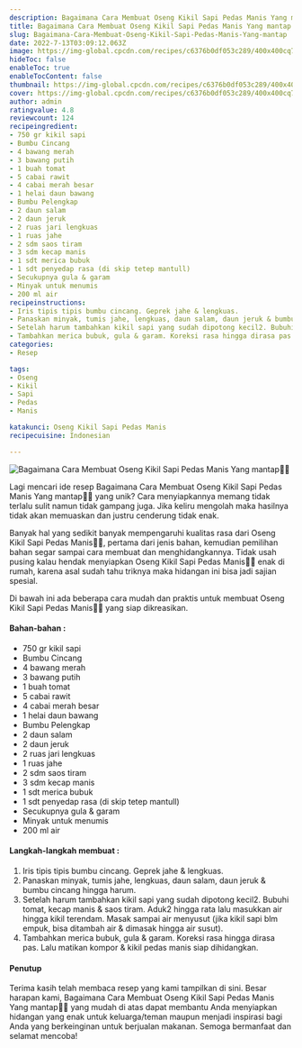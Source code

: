 ```yaml
---
description: Bagaimana Cara Membuat Oseng Kikil Sapi Pedas Manis Yang mantap"
title: Bagaimana Cara Membuat Oseng Kikil Sapi Pedas Manis Yang mantap
slug: Bagaimana-Cara-Membuat-Oseng-Kikil-Sapi-Pedas-Manis-Yang-mantap
date: 2022-7-13T03:09:12.063Z
image: https://img-global.cpcdn.com/recipes/c6376b0df053c289/400x400cq70/photo.jpg
hideToc: false
enableToc: true
enableTocContent: false
thumbnail: https://img-global.cpcdn.com/recipes/c6376b0df053c289/400x400cq70/photo.jpg
cover: https://img-global.cpcdn.com/recipes/c6376b0df053c289/400x400cq70/photo.jpg
author: admin
ratingvalue: 4.8
reviewcount: 124
recipeingredient:
- 750 gr kikil sapi
- Bumbu Cincang
- 4 bawang merah
- 3 bawang putih
- 1 buah tomat
- 5 cabai rawit
- 4 cabai merah besar
- 1 helai daun bawang
- Bumbu Pelengkap
- 2 daun salam
- 2 daun jeruk
- 2 ruas jari lengkuas
- 1 ruas jahe
- 2 sdm saos tiram
- 3 sdm kecap manis
- 1 sdt merica bubuk
- 1 sdt penyedap rasa (di skip tetep mantull)
- Secukupnya gula & garam
- Minyak untuk menumis
- 200 ml air
recipeinstructions:
- Iris tipis tipis bumbu cincang. Geprek jahe & lengkuas.
- Panaskan minyak, tumis jahe, lengkuas, daun salam, daun jeruk & bumbu cincang hingga harum.
- Setelah harum tambahkan kikil sapi yang sudah dipotong kecil2. Bubuhi tomat, kecap manis & saos tiram. Aduk2 hingga rata lalu masukkan air hingga kikil terendam. Masak sampai air menyusut (jika kikil sapi blm empuk, bisa ditambah air & dimasak hingga air susut).
- Tambahkan merica bubuk, gula & garam. Koreksi rasa hingga dirasa pas. Lalu matikan kompor & kikil pedas manis siap dihidangkan.
categories:
- Resep

tags:
- Oseng
- Kikil
- Sapi
- Pedas
- Manis

katakunci: Oseng Kikil Sapi Pedas Manis
recipecuisine: Indonesian

---
```


![Bagaimana Cara Membuat Oseng Kikil Sapi Pedas Manis Yang mantap👩‍🍳](https://img-global.cpcdn.com/recipes/c6376b0df053c289/400x400cq70/photo.jpg)

Lagi mencari ide resep Bagaimana Cara Membuat Oseng Kikil Sapi Pedas Manis Yang mantap👩‍🍳 yang unik? Cara menyiapkannya memang tidak terlalu sulit namun tidak gampang juga. Jika keliru mengolah maka hasilnya tidak akan memuaskan dan justru cenderung tidak enak.

Banyak hal yang sedikit banyak mempengaruhi kualitas rasa dari Oseng Kikil Sapi Pedas Manis👩‍🍳, pertama dari jenis bahan, kemudian pemilihan bahan segar sampai cara membuat dan menghidangkannya. Tidak usah pusing kalau hendak menyiapkan Oseng Kikil Sapi Pedas Manis👩‍🍳 enak di rumah, karena asal sudah tahu triknya maka hidangan ini bisa jadi sajian spesial.

Di bawah ini ada beberapa cara mudah dan praktis untuk membuat Oseng Kikil Sapi Pedas Manis👩‍🍳 yang siap dikreasikan.

<!--inarticleads1-->

#### Bahan-bahan :

- 750 gr kikil sapi
- Bumbu Cincang
- 4 bawang merah
- 3 bawang putih
- 1 buah tomat
- 5 cabai rawit
- 4 cabai merah besar
- 1 helai daun bawang
- Bumbu Pelengkap
- 2 daun salam
- 2 daun jeruk
- 2 ruas jari lengkuas
- 1 ruas jahe
- 2 sdm saos tiram
- 3 sdm kecap manis
- 1 sdt merica bubuk
- 1 sdt penyedap rasa (di skip tetep mantull)
- Secukupnya gula & garam
- Minyak untuk menumis
- 200 ml air

<!--inarticleads2-->

#### Langkah-langkah membuat :

1. Iris tipis tipis bumbu cincang. Geprek jahe & lengkuas.
1. Panaskan minyak, tumis jahe, lengkuas, daun salam, daun jeruk & bumbu cincang hingga harum.
1. Setelah harum tambahkan kikil sapi yang sudah dipotong kecil2. Bubuhi tomat, kecap manis & saos tiram. Aduk2 hingga rata lalu masukkan air hingga kikil terendam. Masak sampai air menyusut (jika kikil sapi blm empuk, bisa ditambah air & dimasak hingga air susut).
1. Tambahkan merica bubuk, gula & garam. Koreksi rasa hingga dirasa pas. Lalu matikan kompor & kikil pedas manis siap dihidangkan.

#### Penutup

Terima kasih telah membaca resep yang kami tampilkan di sini. Besar harapan kami, Bagaimana Cara Membuat Oseng Kikil Sapi Pedas Manis Yang mantap👩‍🍳 yang mudah di atas dapat membantu Anda menyiapkan hidangan yang enak untuk keluarga/teman maupun menjadi inspirasi bagi Anda yang berkeinginan untuk berjualan makanan. Semoga bermanfaat dan selamat mencoba!
